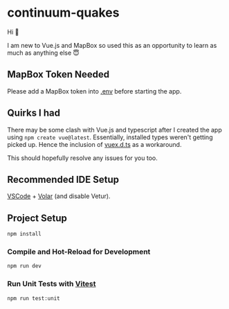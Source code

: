 # continuum-quakes

Hi 👋

I am new to Vue.js and MapBox so used this as an opportunity to learn as much as anything else 😇

## MapBox Token Needed

Please add a MapBox token into [.env](./.env) before starting the app.

## Quirks I had

There may be some clash with Vue.js and typescript after I created the app using `npm create vue@latest`. Essentially, installed types weren't getting picked up. Hence the inclusion of [vuex.d.ts](./vuex.d.ts) as a workaround.

This should hopefully resolve any issues for you too.

## Recommended IDE Setup

[VSCode](https://code.visualstudio.com/) + [Volar](https://marketplace.visualstudio.com/items?itemName=Vue.volar) (and disable Vetur).

## Project Setup

```sh
npm install
```

### Compile and Hot-Reload for Development

```sh
npm run dev
```

### Run Unit Tests with [Vitest](https://vitest.dev/)

```sh
npm run test:unit
```

